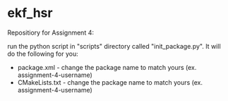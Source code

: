# ekf_hsr
Repositiory for Assignment 4:

run the python script in "scripts" directory called "init_package.py". It will do the following for you:
- package.xml - change the package name to match yours (ex. assignment-4-username)
- CMakeLists.txt - change the package name to match yours (ex. assignment-4-username)
